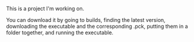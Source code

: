 This is a project I'm working on.

You can download it by going to builds, finding the latest version, downloading the executable and the corresponding .pck, putting them in a folder together, and running the executable.
